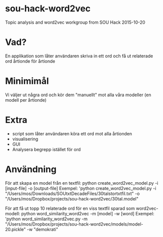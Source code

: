 # sou-hack-word2vec
Topic analysis and word2vec workgroup from SOU Hack 2015-10-20

# Vad?
En applikation som låter användaren skriva in ett ord och få ut relaterade ord årtionde för årtionde

# Minimimål
Vi väljer ut några ord och kör dem "manuellt" mot alla våra modeller (en modell per årtionde)

# Extra
* script som låter användaren köra ett ord mot alla årtionden
* visualisering
* GUI
* Analysera begrepp istället för ord

# Användning
För att skapa en model från en textfil:
python create_word2vec_model.py -i [input-file] -o [output-file]
Exempel:
'python create_word2vec_model.py -i "/Users/mos/Downloads/SOUtxtDecadeFiles/30talstortxtfil.txt" -o "/Users/mos/Dropbox/projects/sou-hack-word2vec/30tal.model"

För att få ut topp 10 relaterade ord för en viss textfil sparad som word2vec-modell:
python word_similarity_word2vec -m [model] -w [word]
Exempel:
'python word_similarity_word2vec.py -m "/Users/mos/Dropbox/projects/sou-hack-word2vec/models/model-20.pickle" -w "demokrati"
